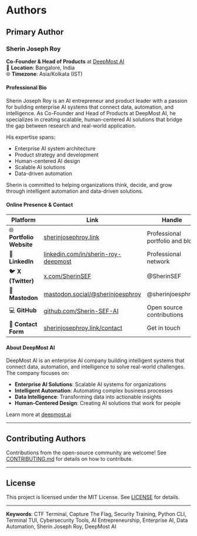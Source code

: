 # Authors

## Primary Author

### Sherin Joseph Roy

**Co-Founder & Head of Products** at [DeepMost AI](https://deepmost.ai)  
📍 **Location**: Bangalore, India  
🌐 **Timezone**: Asia/Kolkata (IST)

#### Professional Bio

Sherin Joseph Roy is an AI entrepreneur and product leader with a passion for building enterprise AI systems that connect data, automation, and intelligence. As Co-Founder and Head of Products at DeepMost AI, he specializes in creating scalable, human-centered AI solutions that bridge the gap between research and real-world application.

His expertise spans:
- Enterprise AI system architecture
- Product strategy and development
- Human-centered AI design
- Scalable AI solutions
- Data-driven automation

Sherin is committed to helping organizations think, decide, and grow through intelligent automation and data-driven solutions.

#### Online Presence & Contact

| Platform | Link | Handle |
|----------|------|--------|
| 🌐 **Portfolio Website** | [sherinjosephroy.link](https://sherinjosephroy.link) | Professional portfolio and blog |
| 💼 **LinkedIn** | [linkedin.com/in/sherin-roy-deepmost](https://www.linkedin.com/in/sherin-roy-deepmost) | Professional network |
| 🐦 **X (Twitter)** | [x.com/SherinSEF](https://x.com/SherinSEF) | @SherinSEF |
| 🐘 **Mastodon** | [mastodon.social/@sherinjoesphroy](https://mastodon.social/@sherinjoesphroy) | @sherinjoesphroy |
| 💻 **GitHub** | [github.com/Sherin-SEF-AI](https://github.com/Sherin-SEF-AI) | Open source contributions |
| 📧 **Contact Form** | [sherinjosephroy.link/contact](https://sherinjosephroy.link/contact) | Get in touch |

#### About DeepMost AI

DeepMost AI is an enterprise AI company building intelligent systems that connect data, automation, and intelligence to solve real-world challenges. The company focuses on:

- **Enterprise AI Solutions**: Scalable AI systems for organizations
- **Intelligent Automation**: Automating complex business processes
- **Data Intelligence**: Transforming data into actionable insights
- **Human-Centered Design**: Creating AI solutions that work for people

Learn more at [deepmost.ai](https://deepmost.ai)

---

## Contributing Authors

Contributions from the open-source community are welcome! See [CONTRIBUTING.md](CONTRIBUTING.md) for details on how to contribute.

---

## License

This project is licensed under the MIT License. See [LICENSE](LICENSE) for details.

---

**Keywords**: CTF Terminal, Capture The Flag, Security Training, Python CLI, Terminal TUI, Cybersecurity Tools, AI Entrepreneurship, Enterprise AI, Data Automation, Sherin Joseph Roy, DeepMost AI

